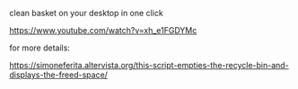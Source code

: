 clean basket on your desktop in one click

https://www.youtube.com/watch?v=xh_e1FGDYMc


for more details:

https://simoneferita.altervista.org/this-script-empties-the-recycle-bin-and-displays-the-freed-space/
